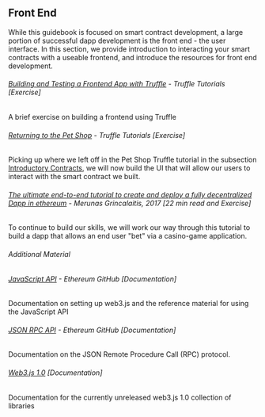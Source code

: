 ## Front End

While this guidebook is focused on smart contract development, a large portion of successful dapp development is the front end - the user interface.  In this section, we provide introduction to interacting your smart contracts with a useable frontend, and introduce the resources for front end development.

###### [Building and Testing a Frontend App with Truffle](http://truffleframework.com/tutorials/building-testing-frontend-app-truffle-3) - Truffle Tutorials \[Exercise\]

A brief exercise on building a frontend using Truffle

###### [Returning to the Pet Shop](http://truffleframework.com/tutorials/pet-shop#creating-a-ui-to-interact-with-our-smart-contract) - Truffle Tutorials \[Exercise\]

Picking up where we left off in the Pet Shop Truffle tutorial in the subsection [Introductory Contracts](https://sunnya97.gitbooks.io/a-beginner-s-guide-to-ethereum-and-dapp-developme/writing-smart-contracts/introductory-contracts.html), we will now build the UI that will allow our users to interact with the smart contract we built.

###### [The ultimate end-to-end tutorial to create and deploy a fully decentralized Dapp in ethereum](https://medium.com/@merunasgrincalaitis/the-ultimate-end-to-end-tutorial-to-create-and-deploy-a-fully-descentralized-dapp-in-ethereum-18f0cf6d7e0e) - Merunas Grincalaitis, 2017 \[22 min read and Exercise\]

To continue to build our skills, we will work our way through this tutorial to build a dapp that allows an end user "bet" via a casino-game application.

###### Additional Material

###### [JavaScript API](https://github.com/ethereum/wiki/wiki/JavaScript-API) - Ethereum GitHub \[Documentation\]

Documentation on setting up web3.js and the reference material for using the JavaScript API

###### [JSON RPC API](https://github.com/ethereum/wiki/wiki/JSON-RPC) - Ethereum GitHub \[Documentation\]

Documentation on the JSON Remote Procedure Call \(RPC\) protocol.

###### [Web3.js 1.0](http://web3js.readthedocs.io/en/1.0/#) \[Documentation\]

Documentation for the currently unreleased web3.js 1.0 collection of libraries

###### 



